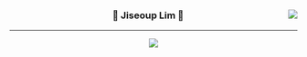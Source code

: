 <div align="center">
  <img align="right" src="https://github-readme-stats.vercel.app/api/top-langs/?username=Jiseoup&theme=dracula&layout=compact&count-private=true&langs_count=6"/>
  
  ### 🐸 Jiseoup Lim 🐸
  ---
  <a href="https://github.com/Jiseoup"><img src="https://hits.seeyoufarm.com/api/count/incr/badge.svg?url=https%3A%2F%2Fgithub.com%2FJiseoup%2F&count_bg=%23555555&title_bg=%23555555&icon=github.svg&icon_color=%23E7E7E7&title=GitHub&edge_flat=false"/></a>
  
  <br>
</div>
